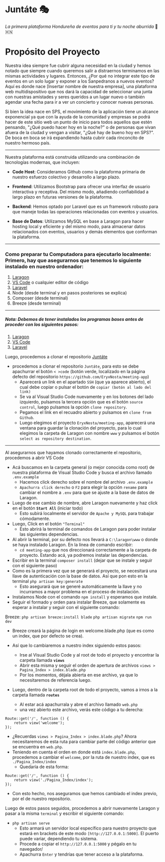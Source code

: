 # Juntáte 🎭
*La primera plataforma Hondureña de eventos para ti y tu noche aburrida* 🌃 🇭🇳


# Propósito del Proyecto

Nuestra idea siempre fue cubrir alguna necesidad en la ciudad y hemos notado que siempre cuando queremos salir a distraernos terminamos en las mismas actividades y lugares. Entonces, ¿Por qué no integrar este tipo de eventos en un solo lugar y exponer a los Sanpedranos a nuevos eventos? Aquí es donde nace [Insertar nombre de nuestra empresa], una plataforma web multidispositivo que nos dará la capacidad de seleccionar una junta con nuestras amistades y seres queridos a un lugar nuevo o también agendar una fecha para ir a ver un concierto y conocer nuevas personas. 

Si bien la idea nace en SPS, el movimiento de la aplicación tiene un alcance exponencial ya que con la ayuda de la comunidad y empresas se podrá hacer de este sitio web un punto de inicio para todos aquellos que estén pensando, "¿Qué puedo hacer hoy en la noche?" o de personas que vivan afuera de la ciudad y vengan a visitar, "¿Qué hay de bueno hoy en SPS?". De boca en boca se irá expandiendo hasta cubrir cada rinconcito de nuestro hermoso país. 

___

Nuestra plataforma está construida utilizando una combinación de tecnologías modernas, que incluyen:

- **Code Host**: Consideramos Github como la plataforma primaria de nuestro esfuerzo colectivo y desarrollo a largo plazo. 

- **Frontend**: Utilizamos Bootstrap para ofrecer una interfaz de usuario interactiva y receptiva. Del mismo modo, añadiendo confiabilidad a largo plazo en futuras versiones de la plataforma. 

- **Backend**: Hemos optado por Laravel que es un framework robusto para que maneje todas las operaciones relacionadas con eventos y usuarios.

- **Base de Datos**: Utilizamos MySQL en base a Laragon para hacer hosting local y eficiente y del mismo modo, para almacenar datos relacionados con eventos, usuarios y demás elementos que conforman la plataforma. 

___

### Como preparar tu Computadora para ejecutarlo localmente: Primero, hay que asegurarnos que tenemos lo siguiente instalado en nuestro ordenador: 

1. [Laragon](https://laragon.org/index.html)
2. [VS Code](https://code.visualstudio.com) o cualquier editor de código
3. [Laravel](https://laravel.com)
4. Node (desde terminal y en pasos posteriores se explica)
5. Composer (desde terminal)
6. Breeze (desde terminal)
___

##### _Nota:_ Debemos de tener instalados los programas bases antes de proceder con los siguientes pasos:
1. [Laragon](https://laragon.org/index.html)
2. [VS Code](https://code.visualstudio.com) 
3. [Laravel](https://laravel.com) 

Luego, procedemos a clonar el repositorio [Juntáte](https://github.com/EryxNosta/meeting-app)

+ procedemos a clonar el repositorio `Juntáte`, para esto se debe apachurrar el botón `< >code` (botón verde, localizado en la página defecto del repositorio `https://github.com/EryxNosta/meeting-app`)
    -  Aparecerá un link en el apartado `SSH` (que ya aparece abierto), el cual debe copiar o pulsar el botón de `copiar (botón al lado del link)`
    -  Se va al Visual Studio Code nuevamente y en los botones del lado izquierdo, pulsamos la tercera opción que es el botón `source control`, luego pulsamos la opción `clone repository`.
    - Pegamos el link en el recuadro abierto y pulsamos en `clone from Github`.
    - Luego elegimos el proyecto `EryxNosta/meeting-app`, aparecerá una ventana para guardar la clonación del proyecto, para lo cual elegimos la carpeta de Laragon con nombre `www` y pulsamos el botón `select as repository destination`.

***

Al asegurarnos que hayamos clonado correctamente el repositorio, procedemos a abrir VS Code

+ Acá buscamos en la carpeta general (o mejor conocida como root) de nuestra plataforma de Visual Studio Code y busca el archivo llamado `.env.example`
    - Hacemos click derecho sobre el nombre del archivo `.env.example`
    - `Apachurra click derecho` o `F2` para elegir la opción `rename` para cambiar el nombre a `.env` para que se ajuste a la base de datos de Laragon.  
+ Luego de ese cambio de nombre, abre Laragon nuevamente y haz click en el botón **`Start All`** (iniciar todo)
  - Esto subirá localmente el servidor de `Apache y MySQL` para trabajar cómodamente.
+  Luego, Click en el botón `"Terminal"`
    - Esto abrirá la terminal de comandos de Laragon para poder instalar las siguientes dependencias. 
+  Al abrir la terminal, por su defecto nos llevará a `C:\laragon\www` o donde se haya instalado Laragon. En la línea de comando escribir:
    - `cd meeting-app` que nos direccionará correctamente a la carpeta de proyecto. Estando acá, ya podremos instalar las dependencias.       
+  Escribir en la terminal `composer install` (dejar que se instale y seguir con el siguiente paso)
+  Como es la primera vez que se generará el proyecto, se necesitará una llave de autenticación con la base de datos. Así que pon esto en la terminal `php artisan key:generate`
    - Esto asegurará que se generé automáticamente la llave y no incurramos a mayor problema en el proceso de instalación.
+  Instalamos Node con el comando `npm install` y esperamos que instale.
+  Seguir el formado y orden para instalar Breeze, que solamente es esperar a instalar y seguir con el siguiente comando: 

Breeze:
    `php artisan breeze:install blade` 
    `php artisan migrate`
    `npm run dev`
+ Breeze creará la página de login en welcome.blade.php (que es como un index, que por defecto se crea).
+ Así que lo cambiaremos a nuestro index siguiendo estos pasos:
    - Irse al Visual Studio Code y al root de todo el proyecto y encontrar la carpeta llamada **`views`**
    - Abrir esta misma y seguir el orden de apertura de archivos `views > Pagina_Index > index.blade.php`
    - Por los momentos, déjala abierta en ese archivo, ya que lo necesitaremos de referencia luego.
 
+ Luego, dentro de la carpeta root de todo el proyecto, vamos a irnos a la carpeta llamada  **`routes`**
    - Al estar acá apachurrala y abre el archivo llamado `web.php`
    - una vez abierto este archivo, verás este código a tu derecha:  
```
Route::get('/', function () {
    return view('welcome');
});
```
+ ¿Recuerdas  `views > Pagina_Index > index.blade.php`? Ahora necesitaremos de esta ruta para cambiar parte del código anterior que se encuentra en `web.php`. 
+ Teniendo en cuenta el orden en donde está `index.blade.php`, procedemos a cambiar el `welcome`, por la ruta de nuestro index, que es `./Pagina_Index/index`
    - Quedaría de esta forma:
```
Route::get('/', function () {
    return view('./Pagina_Index/index');
});
```
+ Con esto hecho, nos aseguramos que hemos cambiado el index previo, por el de nuestro repositorio. 

Luego de estos pasos seguidos, procedemos a abrir nuevamente Laragon y pasar a la misma `terminal` y escribir el siguiente comando:
+ `php artisan serve`
    - Esto armará un servidor local específico para nuestro proyecto que estará en brackets de este modo `[http://127.0.0.1:5000]`. El puerto puede variar, dependiendo tu sistema.
    - Procede a copiar el `http://127.0.0.1:5000` y pégalo en tu navegador/
    - Apachurra `Enter` y tendrías que tener acceso a la plataforma. 
